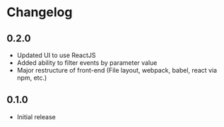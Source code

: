 # Changelog

## 0.2.0

- Updated UI to use ReactJS
- Added ability to filter events by parameter value
- Major restructure of front-end (File layout, webpack, babel, react via npm, etc.)

## 0.1.0

- Initial release